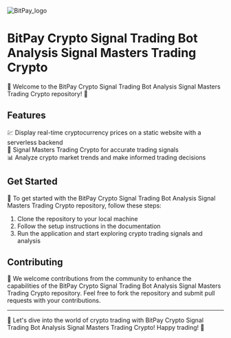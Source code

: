 ![BitPay_logo](https://github.com/user-attachments/assets/0a6ca834-c44e-4e89-8eea-3c4a258954b1)

# BitPay Crypto Signal Trading Bot Analysis Signal Masters Trading Crypto

🌟 Welcome to the BitPay Crypto Signal Trading Bot Analysis Signal Masters Trading Crypto repository! 🚀

## Features
💹 Display real-time cryptocurrency prices on a static website with a serverless backend  
🔗 Signal Masters Trading Crypto for accurate trading signals  
📊 Analyze crypto market trends and make informed trading decisions  


## Get Started
🔧 To get started with the BitPay Crypto Signal Trading Bot Analysis Signal Masters Trading Crypto repository, follow these steps:

1. Clone the repository to your local machine
2. Follow the setup instructions in the documentation
3. Run the application and start exploring crypto trading signals and analysis

## Contributing
🌟 We welcome contributions from the community to enhance the capabilities of the BitPay Crypto Signal Trading Bot Analysis Signal Masters Trading Crypto repository. Feel free to fork the repository and submit pull requests with your contributions.



---

🚀 Let's dive into the world of crypto trading with BitPay Crypto Signal Trading Bot Analysis Signal Masters Trading Crypto! Happy trading! 🌟

